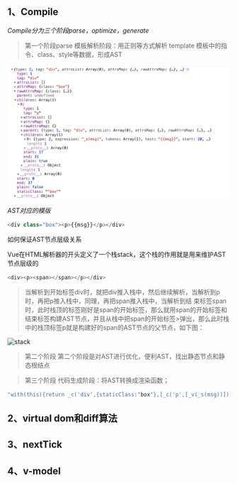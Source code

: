 <!--
 * @Description: 
 * @Version: 2.0
 * @Autor: hcl
 * @Date: 2020-06-09 15:12:42
 * @LastEditors: hcl
 * @LastEditTime: 2020-06-09 15:52:27
--> 
## 1、Compile


*Compile分为三个阶段parse，optimize，generate*

> 第一个阶段parse
> 模板解析阶段：用正则等方式解析 template 模板中的指令、class、style等数据，形成AST

![AST](images/ast.png "markdown")

*AST对应的模版*

```javascript
<div class="box"><p>{{msg}}</p></div>
```

如何保证AST节点层级关系

Vue在HTML解析器的开头定义了一个栈stack，这个栈的作用就是用来维护AST节点层级的

```javascript
<div><p><span></span></p></div>
```

>当解析到开始标签div时，就把div推入栈中，然后继续解析，当解析到p时，再把p推入栈中，同理，再把span推入栈中，当解析到结
>束标签span时，此时栈顶的标签刚好是span的开始标签，那么就用span的开始标签和结束标签构建AST节点，并且从栈中把span的开始标签>弹出，那么此时栈中的栈顶标签p就是构建好的span的AST节点的父节点，如下图：

![stack](https://vue-js.com/learn-vue/assets/img/7.6ca1dbf0.png)


>第二个阶段
>第二个阶段是对AST进行优化，便利AST，找出静态节点和静态根结点



>第三个阶段
> 代码生成阶段：将AST转换成渲染函数；

```javascript
"with(this){return _c('div',{staticClass:"box"},[_c('p',[_v(_s(msg))])])}"
```


## 2、virtual dom和diff算法

## 3、nextTick

## 4、v-model


